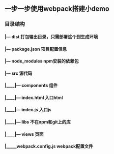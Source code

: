 ## 一步一步使用webpack搭建小demo

### 目录结构

#### |— dist                                       打包输出目录，只需部署这个到生成环境
#### |— package.json                               项目配置信息
#### |— node_modules                               npm安装的依赖包
#### |— src                                        源代码
#### |____|— components                            组件
#### |____|— index.html                            入口html
#### |____|— index.js                              入口js
#### |____|— libs                                  不在npm和git上的库
#### |____|— views                                 页面
#### |_____webpack.config.js                        webpack配置文件
